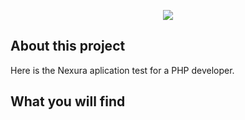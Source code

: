 <p align="center"><a href="https://laravel.com" target="_blank"><img src="http://www.shareit.com.co/Portafolio/nexura%20logo.jpg"></a>
</p>
<p align="center">
</p>

## About this project

Here is the Nexura aplication test for a PHP developer.

## What you will find

